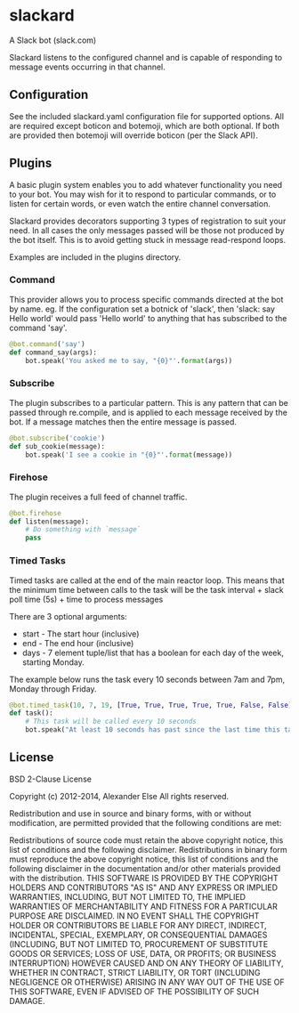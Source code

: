 # slackard

A Slack bot (slack.com)

Slackard listens to the configured channel and is capable of responding to
message events occurring in that channel.

## Configuration

See the included slackard.yaml configuration file for supported options.
All are required except boticon and botemoji, which are both optional. If
both are provided then botemoji will override boticon (per the Slack API).

## Plugins

A basic plugin system enables you to add whatever functionality you need to
your bot. You may wish for it to respond to particular commands, or to
listen for certain words, or even watch the entire channel conversation.

Slackard provides decorators supporting 3 types of registration to suit your
need. In all cases the only messages passed will be those not produced by
the bot itself. This is to avoid getting stuck in message read-respond loops.

Examples are included in the plugins directory.

### Command

This provider allows you to process specific commands directed at the bot by
name. eg. If the configuration set a botnick of 'slack', then
'slack: say Hello world' would pass 'Hello world' to anything that has
subscribed to the command 'say'.

```python
@bot.command('say')
def command_say(args):
    bot.speak('You asked me to say, "{0}"'.format(args))
```

### Subscribe

The plugin subscribes to a particular pattern. This is any pattern that can
be passed through re.compile, and is applied to each message received by the
bot. If a message matches then the entire message is passed.

```python
@bot.subscribe('cookie')
def sub_cookie(message):
    bot.speak('I see a cookie in "{0}"'.format(message))
```

### Firehose

The plugin receives a full feed of channel traffic.

```python
@bot.firehose
def listen(message):
    # Do something with `message`
    pass
```

### Timed Tasks

Timed tasks are called at the end of the main reactor loop. This means that 
the minimum time between calls to the task will be the 
  task interval + slack poll time (5s) + time to process messages

There are 3 optional arguments:
* start - The start hour (inclusive)
* end - The end hour (inclusive)
* days - 7 element tuple/list that has a boolean for each day of the week, starting Monday.

The example below runs the task every 10 seconds between 7am and 7pm, Monday through Friday.

```python
@bot.timed_task(10, 7, 19, [True, True, True, True, True, False, False])
def task():
    # This task will be called every 10 seconds
    bot.speak("At least 10 seconds has past since the last time this task was called")
``` 

## License


BSD 2-Clause License

Copyright (c) 2012-2014, Alexander Else All rights reserved.

Redistribution and use in source and binary forms, with or without modification, are permitted provided that the following conditions are met:

Redistributions of source code must retain the above copyright notice, this list of conditions and the following disclaimer.
Redistributions in binary form must reproduce the above copyright notice, this list of conditions and the following disclaimer in the documentation and/or other materials provided with the distribution.
THIS SOFTWARE IS PROVIDED BY THE COPYRIGHT HOLDERS AND CONTRIBUTORS "AS IS" AND ANY EXPRESS OR IMPLIED WARRANTIES, INCLUDING, BUT NOT LIMITED TO, THE IMPLIED WARRANTIES OF MERCHANTABILITY AND FITNESS FOR A PARTICULAR PURPOSE ARE DISCLAIMED. IN NO EVENT SHALL THE COPYRIGHT HOLDER OR CONTRIBUTORS BE LIABLE FOR ANY DIRECT, INDIRECT, INCIDENTAL, SPECIAL, EXEMPLARY, OR CONSEQUENTIAL DAMAGES (INCLUDING, BUT NOT LIMITED TO, PROCUREMENT OF SUBSTITUTE GOODS OR SERVICES; LOSS OF USE, DATA, OR PROFITS; OR BUSINESS INTERRUPTION) HOWEVER CAUSED AND ON ANY THEORY OF LIABILITY, WHETHER IN CONTRACT, STRICT LIABILITY, OR TORT (INCLUDING NEGLIGENCE OR OTHERWISE) ARISING IN ANY WAY OUT OF THE USE OF THIS SOFTWARE, EVEN IF ADVISED OF THE POSSIBILITY OF SUCH DAMAGE.
